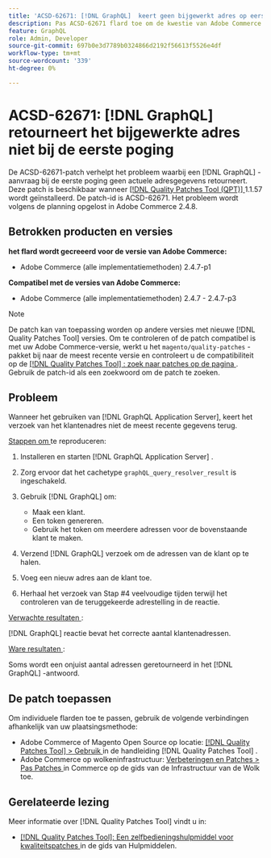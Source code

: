 ```yaml
---
title: 'ACSD-62671: [!DNL GraphQL]  keert geen bijgewerkt adres op eerste poging terug'
description: Pas ACSD-62671 flard toe om de kwestie van Adobe Commerce te bevestigen waar het a [!DNL GraphQL]  verzoek geen bijgewerkte adresinformatie op de eerste poging terugkeert.
feature: GraphQL
role: Admin, Developer
source-git-commit: 697b0e3d7789b0324866d2192f56613f5526e4df
workflow-type: tm+mt
source-wordcount: '339'
ht-degree: 0%

---
```


# ACSD-62671: [!DNL GraphQL] retourneert het bijgewerkte adres niet bij de eerste poging

De ACSD-62671-patch verhelpt het probleem waarbij een [!DNL GraphQL] -aanvraag bij de eerste poging geen actuele adresgegevens retourneert. Deze patch is beschikbaar wanneer [[!DNL Quality Patches Tool (QPT)] ](https://experienceleague.adobe.com/docs/commerce-operations/tools/quality-patches-tool/usage.html) 1.1.57 wordt geïnstalleerd. De patch-id is ACSD-62671. Het probleem wordt volgens de planning opgelost in Adobe Commerce 2.4.8.

## Betrokken producten en versies

**het flard wordt gecreeerd voor de versie van Adobe Commerce:**

* Adobe Commerce (alle implementatiemethoden) 2.4.7-p1

**Compatibel met de versies van Adobe Commerce:**

* Adobe Commerce (alle implementatiemethoden) 2.4.7 - 2.4.7-p3

>[!NOTE]
>
>De patch kan van toepassing worden op andere versies met nieuwe [!DNL Quality Patches Tool] versies. Om te controleren of de patch compatibel is met uw Adobe Commerce-versie, werkt u het `magento/quality-patches` -pakket bij naar de meest recente versie en controleert u de compatibiliteit op de [[!DNL Quality Patches Tool] : zoek naar patches op de pagina ](https://experienceleague.adobe.com/tools/commerce-quality-patches/index.html) . Gebruik de patch-id als een zoekwoord om de patch te zoeken.

## Probleem

Wanneer het gebruiken van [!DNL GraphQL Application Server], keert het verzoek van het klantenadres niet de meest recente gegevens terug.

<u> Stappen om </u> te reproduceren:

1. Installeren en starten [!DNL GraphQL Application Server] .
1. Zorg ervoor dat het cachetype `graphQL_query_resolver_result` is ingeschakeld.
1. Gebruik [!DNL GraphQL] om:

   * Maak een klant.
   * Een token genereren.
   * Gebruik het token om meerdere adressen voor de bovenstaande klant te maken.

1. Verzend [!DNL GraphQL] verzoek om de adressen van de klant op te halen.
1. Voeg een nieuw adres aan de klant toe.
1. Herhaal het verzoek van Stap #4 veelvoudige tijden terwijl het controleren van de teruggekeerde adrestelling in de reactie.

<u> Verwachte resultaten </u>:

[!DNL GraphQL] reactie bevat het correcte aantal klantenadressen.

<u> Ware resultaten </u>:

Soms wordt een onjuist aantal adressen geretourneerd in het [!DNL GraphQL] -antwoord.

## De patch toepassen

Om individuele flarden toe te passen, gebruik de volgende verbindingen afhankelijk van uw plaatsingsmethode:

* Adobe Commerce of Magento Open Source op locatie: [[!DNL Quality Patches Tool]  > Gebruik ](/help/tools/quality-patches-tool/usage.md) in de handleiding [!DNL Quality Patches Tool] .
* Adobe Commerce op wolkeninfrastructuur: [ Verbeteringen en Patches > Pas Patches ](https://experienceleague.adobe.com/docs/commerce-cloud-service/user-guide/develop/upgrade/apply-patches.html) in Commerce op de gids van de Infrastructuur van de Wolk toe.

## Gerelateerde lezing

Meer informatie over [!DNL Quality Patches Tool] vindt u in:

* [[!DNL Quality Patches Tool]: Een zelfbedieningshulpmiddel voor kwaliteitspatches ](/help/tools/quality-patches-tool/quality-patches-tool-to-self-serve-quality-patches.md) in de gids van Hulpmiddelen.
